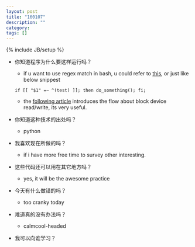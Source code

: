 ```yaml
---
layout: post
title: "160107"
description: ""
category: 
tags: []
---
```

{% include JB/setup %}

* 你知道程序为什么要这样运行吗？
  * if u want to use regex match in bash, u could refer to [this](http://stackoverflow.com/a/20573290), or just like below snippest
  ```
  if [[ "$1" =~ ^(test) ]]; then do_something(); fi;
  ```
  * the [following article](http://tinyurl.com/j2z6a77) introduces the flow about block device read/write, its very useful. 

* 你知道这种技术的出处吗？
  * python

* 我喜欢现在所做的吗？
  * if i have more free time to survey other interesting.

* 这些代码还可以用在其它地方吗？
  * yes, it will be the awesome practice

* 今天有什么做错的吗？
  * too cranky today

* 难道真的没有办法吗？
  * calmcool-headed 

* 我可以向谁学习？
 
